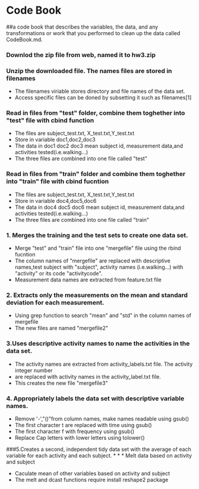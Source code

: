 # Code Book

##a code book that describes the variables, the data, and any transformations or work that you performed to clean up the data called CodeBook.md. 
 
### Downlod the zip file from web, named it to hw3.zip

### Unzip the downloaded file. The names files are stored in filenames
* The filenames viriable stores directory and file names of the data set.
* Access specific files can be doned by subsetting it such as filenames[1]

### Read in files from "test" folder, combine them toghether into "test" file with cbind function

* The files are subject_test.txt, X_test.txt,Y_test.txt
* Store in variable doc1,doc2,doc3
* The data in doc1 doc2 doc3 mean subject id,  measurement data,and activities tested(i.e.walking...)
* The three files are combined into one file called "test"
			
### Read in files from "train" folder and combine them toghether into "train" file with cbind fucntion

* The files are subject_test.txt, X_test.txt,Y_test.txt
* Store in variable doc4,doc5,doc6
* The data in doc4 doc5 doc6 mean subject id,  measurement data,and activities tested(i.e.walking...)
* The three files are combined into one file called "train"
			
### 1. Merges the training and the test sets to create one data set.

* Merge "test" and "train" file into one "mergefile" file using the rbind fucntion
* The column names of "mergefile" are replaced with descriptive names,test subject with "subject", activity names (i.e.walking...) with "activity" or its code "activitycode".
* Measurement data names are extracted from feature.txt file
   
### 2. Extracts only the measurements on the mean and standard deviation for each measurement.
* Using grep function to search "mean" and "std" in the column names of mergefile
* The new files are named "mergefile2"
			
### 3.Uses descriptive activity names to name the activities in the data set.
		
* The activity names are extracted from activity_labels.txt file. The activity integer number
* are replaced with activity names in the activity_label.txt file.
* This creates the new file "mergefile3"
		
### 4. Appropriately labels the data set with descriptive variable names. 

* Remove '-',"()"from column names, make names readable using gsub()
* The first character t are replaced with time using gsub()
* The first character f with frequency using gsub()
* Replace Cap letters with lower letters using tolower()
			
###5.Creates a second, independent tidy data set with the average of each variable for each activity and each subject. * * * Melt data based on activity and subject
* Caculate mean of other variables based on activity and subject
* The melt and dcast functions require install reshape2 package

